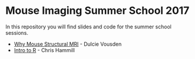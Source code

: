 # Mouse Imaging Summer School 2017

In this repository you will find slides and code for the
summer school sessions.

- [Why Mouse Structural MRI](/summer_school2017/why_structural_MRI/why_structural_MRI_slides.html) - Dulcie Vousden
- [Intro to R](/summer_school2017/intro_to_R/intro_to_r_slides20170816) - Chris Hammill
